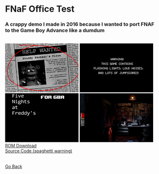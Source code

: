 <html>
<body>
<h1>FNaF Office Test</h1>
<h3>A crappy demo I made in 2016 because I wanted to port FNAF to the Game Boy Advance like a dumdum</h3> <br />
<img src="../images/fnafofficetest/fnafofficetest0.png">
<img src="../images/fnafofficetest/fnafofficetest1.png">
<img src="../images/fnafofficetest/fnafofficetest2.png">
<img src="../images/fnafofficetest/fnafofficetest3.gif">
<br />
<a href="../downloads/FNaF Office Test.gba">ROM Download</a><br />
<a href="https://github.com/Sterophonick/Archive-FNAF-Advance">Source Code (spaghetti warning)</a><br />
</body>
<br />
<br />
<a href="../archive">Go Back</a>
</html>